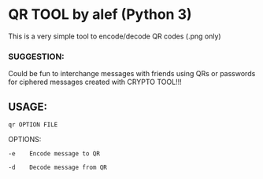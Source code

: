 # QR TOOL by alef (Python 3) 
This is a very simple tool to encode/decode QR codes (.png only)

### SUGGESTION:
Could be fun to interchange messages with friends using QRs or passwords for ciphered messages created with CRYPTO TOOL!!!

## USAGE:

    qr OPTION FILE

OPTIONS:

    -e    Encode message to QR
    
    -d    Decode message from QR
